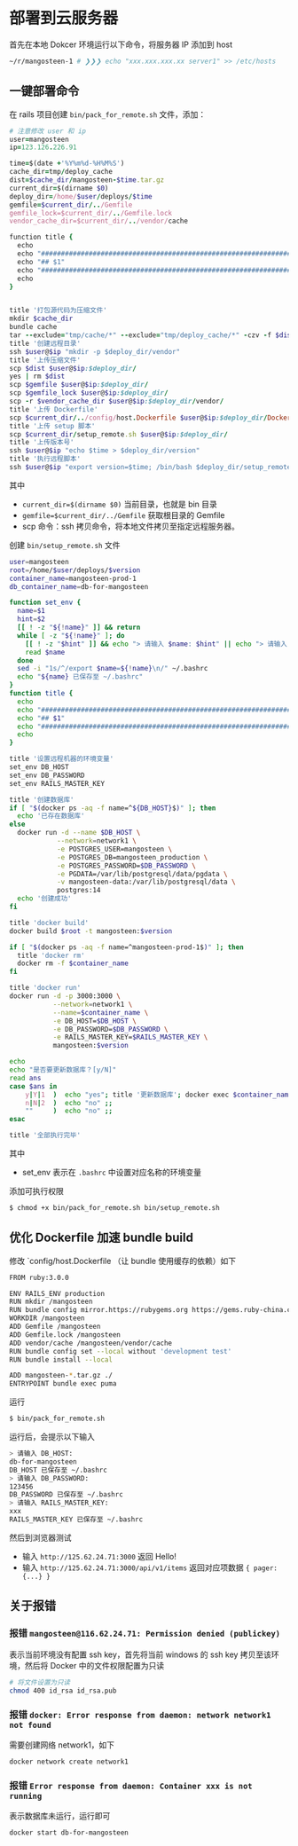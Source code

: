 # 部署到云服务器

首先在本地 Dokcer 环境运行以下命令，将服务器 IP 添加到 host

```bash
~/r/mangosteen-1 # ❯❯❯ echo "xxx.xxx.xxx.xx server1" >> /etc/hosts
```

## 一键部署命令

在 rails 项目创建 `bin/pack_for_remote.sh` 文件，添加：

```ruby
# 注意修改 user 和 ip
user=mangosteen
ip=123.126.226.91

time=$(date +'%Y%m%d-%H%M%S')
cache_dir=tmp/deploy_cache
dist=$cache_dir/mangosteen-$time.tar.gz
current_dir=$(dirname $0)
deploy_dir=/home/$user/deploys/$time
gemfile=$current_dir/../Gemfile
gemfile_lock=$current_dir/../Gemfile.lock
vendor_cache_dir=$current_dir/../vendor/cache

function title {
  echo 
  echo "###############################################################################"
  echo "## $1"
  echo "###############################################################################" 
  echo 
}


title '打包源代码为压缩文件'
mkdir $cache_dir
bundle cache
tar --exclude="tmp/cache/*" --exclude="tmp/deploy_cache/*" -czv -f $dist *
title '创建远程目录'
ssh $user@$ip "mkdir -p $deploy_dir/vendor"
title '上传压缩文件'
scp $dist $user@$ip:$deploy_dir/
yes | rm $dist
scp $gemfile $user@$ip:$deploy_dir/
scp $gemfile_lock $user@$ip:$deploy_dir/
scp -r $vendor_cache_dir $user@$ip:$deploy_dir/vendor/
title '上传 Dockerfile'
scp $current_dir/../config/host.Dockerfile $user@$ip:$deploy_dir/Dockerfile
title '上传 setup 脚本'
scp $current_dir/setup_remote.sh $user@$ip:$deploy_dir/
title '上传版本号'
ssh $user@$ip "echo $time > $deploy_dir/version"
title '执行远程脚本'
ssh $user@$ip "export version=$time; /bin/bash $deploy_dir/setup_remote.sh"
```

其中

- `current_dir=$(dirname $0)` 当前目录，也就是 bin 目录
- `gemfile=$current_dir/../Gemfile` 获取根目录的 Gemfile
- scp 命令：ssh 拷贝命令，将本地文件拷贝至指定远程服务器。

创建 `bin/setup_remote.sh` 文件

```bash
user=mangosteen
root=/home/$user/deploys/$version
container_name=mangosteen-prod-1
db_container_name=db-for-mangosteen

function set_env {
  name=$1
  hint=$2
  [[ ! -z "${!name}" ]] && return
  while [ -z "${!name}" ]; do
    [[ ! -z "$hint" ]] && echo "> 请输入 $name: $hint" || echo "> 请输入 $name:"
    read $name
  done
  sed -i "1s/^/export $name=${!name}\n/" ~/.bashrc
  echo "${name} 已保存至 ~/.bashrc"
}
function title {
  echo 
  echo "###############################################################################"
  echo "## $1"
  echo "###############################################################################" 
  echo 
}

title '设置远程机器的环境变量'
set_env DB_HOST
set_env DB_PASSWORD
set_env RAILS_MASTER_KEY

title '创建数据库'
if [ "$(docker ps -aq -f name=^${DB_HOST}$)" ]; then
  echo '已存在数据库'
else
  docker run -d --name $DB_HOST \
            --network=network1 \
            -e POSTGRES_USER=mangosteen \
            -e POSTGRES_DB=mangosteen_production \
            -e POSTGRES_PASSWORD=$DB_PASSWORD \
            -e PGDATA=/var/lib/postgresql/data/pgdata \
            -v mangosteen-data:/var/lib/postgresql/data \
            postgres:14
  echo '创建成功'
fi

title 'docker build'
docker build $root -t mangosteen:$version

if [ "$(docker ps -aq -f name=^mangosteen-prod-1$)" ]; then
  title 'docker rm'
  docker rm -f $container_name
fi

title 'docker run'
docker run -d -p 3000:3000 \
           --network=network1 \
           --name=$container_name \
           -e DB_HOST=$DB_HOST \
           -e DB_PASSWORD=$DB_PASSWORD \
           -e RAILS_MASTER_KEY=$RAILS_MASTER_KEY \
           mangosteen:$version

echo
echo "是否要更新数据库？[y/N]"
read ans
case $ans in
    y|Y|1  )  echo "yes"; title '更新数据库'; docker exec $container_name bin/rails db:create db:migrate ;;
    n|N|2  )  echo "no" ;;
    ""     )  echo "no" ;;
esac

title '全部执行完毕'
```

其中

- set_env 表示在 `.bashrc` 中设置对应名称的环境变量

添加可执行权限

```bash
$ chmod +x bin/pack_for_remote.sh bin/setup_remote.sh
```

## 优化 Dockerfile 加速 bundle build

修改 `config/host.Dockerfile （让 bundle 使用缓存的依赖）如下

```bash
FROM ruby:3.0.0

ENV RAILS_ENV production
RUN mkdir /mangosteen
RUN bundle config mirror.https://rubygems.org https://gems.ruby-china.com
WORKDIR /mangosteen
ADD Gemfile /mangosteen
ADD Gemfile.lock /mangosteen
ADD vendor/cache /mangosteen/vendor/cache
RUN bundle config set --local without 'development test'
RUN bundle install --local

ADD mangosteen-*.tar.gz ./
ENTRYPOINT bundle exec puma
```

运行 

```bash
$ bin/pack_for_remote.sh
```

运行后，会提示以下输入

```bash
> 请输入 DB_HOST:
db-for-mangosteen
DB_HOST 已保存至 ~/.bashrc
> 请输入 DB_PASSWORD:
123456
DB_PASSWORD 已保存至 ~/.bashrc
> 请输入 RAILS_MASTER_KEY:
xxx
RAILS_MASTER_KEY 已保存至 ~/.bashrc
```

然后到浏览器测试

- 输入 `http://125.62.24.71:3000` 返回 Hello!
- 输入 `http://125.62.24.71:3000/api/v1/items` 返回对应项数据 `{ pager: {...} }`

## 关于报错

### 报错 `mangosteen@116.62.24.71: Permission denied (publickey)`

表示当前环境没有配置 ssh key，首先将当前 windows 的 ssh key 拷贝至该环境，然后将 Docker 中的文件权限配置为只读

```bash
# 将文件设置为只读
chmod 400 id_rsa id_rsa.pub
```

### 报错 `docker: Error response from daemon: network network1 not found`

需要创建网络 network1，如下

```bash
docker network create network1
```

### 报错 `Error response from daemon: Container xxx is not running`

表示数据库未运行，运行即可

```bash
docker start db-for-mangosteen
```